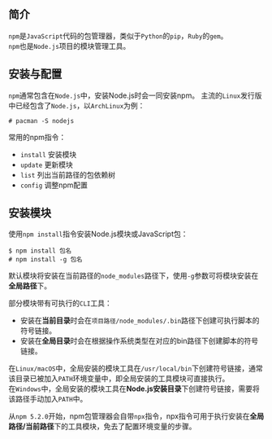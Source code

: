 ## 简介
`npm`是`JavaScript`代码的包管理器，类似于`Python`的`pip`，`Ruby`的`gem`。  
`npm`也是`Node.js`项目的模块管理工具。



## 安装与配置
`npm`通常包含在`Node.js`中，安装Node.js时会一同安装npm。
主流的`Linux`发行版中已经包含了`Node.js`，以`ArchLinux`为例：

```
# pacman -S nodejs
```

常用的npm指令：

- `install` 安装模块
- `update` 更新模块
- `list` 列出当前路径的包依赖树
- `config` 调整npm配置



## 安装模块
使用`npm install`指令安装Node.js模块或JavaScript包：

```
$ npm install 包名
# npm install -g 包名
```

默认模块将安装在当前路径的`node_modules`路径下，使用`-g`参数可将模块安装在**全局路径**下。

部分模块带有可执行的`CLI`工具：

- 安装在**当前目录**时会在`项目路径/node_modules/.bin`路径下创建可执行脚本的符号链接。
- 安装在**全局目录**时会在根据操作系统类型在对应的bin路径下创建脚本的符号链接。

在`Linux/macOS`中，全局安装的模块工具在`/usr/local/bin`下创建符号链接，通常该目录已被加入`PATH`环境变量中，即全局安装的工具模块可直接执行。  
在`Windows`中，全局安装的模块工具在**Node.js安装目录**下创建符号链接，需要将该路径手动加入`PATH`中。

从`npm 5.2.0`开始，npm包管理器会自带`npx`指令，npx指令可用于执行安装在**全局路径/当前路径**下的工具模块，免去了配置环境变量的步骤。
